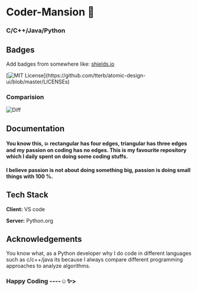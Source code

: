 
# Coder-Mansion 🏡

### C/C++/Java/Python



## Badges

Add badges from somewhere like: [shields.io](https://shields.io/)

[![MIT License](https://img.shields.io/apm/l/atomic-design-ui.svg?)](https://github.com/tterb/atomic-design-ui/blob/master/LICENSEs)



### Comparision

![Diff](https://user-images.githubusercontent.com/85961223/144803748-8706bc37-74a1-43cf-8cd0-459504ea1c74.jpg)

## Documentation


#### You know this, 💥 rectangular has four edges, triangular has three edges and my passion on coding has no edges. This is my favourite repository which I daily spent on doing some coding stuffs. 
#### I believe passion is not about doing something big, passion is doing small things with 100 %.


## Tech Stack

**Client:** VS code 

**Server:** Python.org


## Acknowledgements
You know what, as a Python developer why I do code in different languages such as c/c++/java its because I always compare different programming approaches to analyze algorithms.
### Happy Coding ----☺✨>
